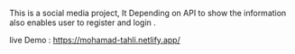 This is a social media project, It Depending on API to show the information also enables user to register and login  .

live Demo : https://mohamad-tahli.netlify.app/
